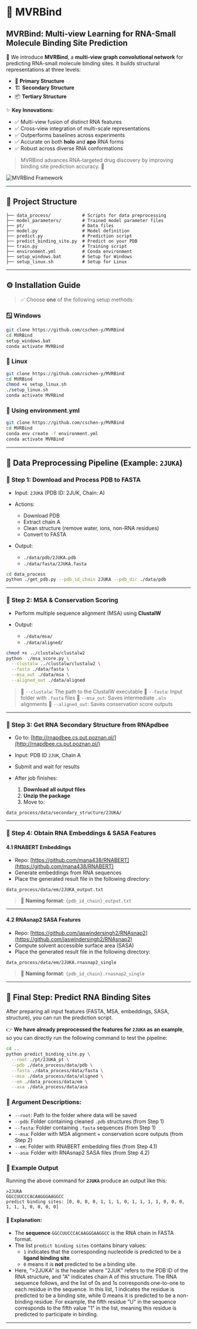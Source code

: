 # 🌟 MVRBind

## **MVRBind: Multi-view Learning for RNA-Small Molecule Binding Site Prediction**

🔬 We introduce **MVRBind**, a **multi-view graph convolutional network** for predicting RNA-small molecule binding sites. It builds structural representations at three levels:

* 🧬 **Primary Structure**
* 🏗 **Secondary Structure**
* 📦 **Tertiary Structure**

✨ **Key Innovations:**

* ✅ Multi-view fusion of distinct RNA features
* ✅ Cross-view integration of multi-scale representations
* ✅ Outperforms baselines across experiments
* ✅ Accurate on both **holo** and **apo** RNA forms
* ✅ Robust across diverse RNA conformations

> MVRBind advances RNA-targeted drug discovery by improving binding site prediction accuracy. 🚀

![MVRBind Framework](mvrbind_framework.png)

---

## 📁 Project Structure

```
├── data_process/            # Scripts for data preprocessing
├── model_parameters/        # Trained model parameter files
├── pt/                      # Data files
├── model.py                 # Model definition
├── predict.py               # Prediction script
├── predict_binding_site.py  # Predict on your PDB
├── train.py                 # Training script
├── environment.yml          # Conda environment
├── setup_windows.bat        # Setup for Windows
├── setup_linux.sh           # Setup for Linux
```

---

## ⚙️ Installation Guide

> ✅ Choose **one** of the following setup methods:

### 🪟 Windows

```bash
git clone https://github.com/cschen-y/MVRBind
cd MVRBind
setup_windows.bat
conda activate MVRBind
```

### 🐧 Linux

```bash
git clone https://github.com/cschen-y/MVRBind
cd MVRBind
chmod +x setup_linux.sh
./setup_linux.sh
conda activate MVRBind
```

### 🔧 Using environment.yml

```bash
git clone https://github.com/cschen-y/MVRBind
cd MVRBind
conda env create -f environment.yml
conda activate MVRBind
```

---

## 🚀 Data Preprocessing Pipeline (Example: `2JUKA`)

### 🧬 Step 1: Download and Process PDB to FASTA

* Input: `2JUKA` (PDB ID: 2JUK, Chain: A)
* Actions:

  * Download PDB
  * Extract chain A
  * Clean structure (remove water, ions, non-RNA residues)
  * Convert to FASTA
* Output:

  * `./data/pdb/2JUKA.pdb`
  * `./data/fasta/2JUKA.fasta`

```bash
cd data_process
python ./get_pdb.py --pdb_id_chain 2JUKA --pdb_dir ./data/pdb
```

---

### 🧬 Step 2: MSA & Conservation Scoring

* Perform multiple sequence alignment (MSA) using **ClustalW**
* Output:

  * `./data/msa/`
  * `./data/aligned/` 

```bash
chmod +x ../clustalw/clustalw2
python  ./msa_score.py \
  --clustalw ../clustalw/clustalw2 \
  --fasta ./data/fasta \
  --msa_out ./data/msa \
  --aligned_out ./data/aligned
```

> 🔹 `--clustalw`: The path to the ClustalW executable
> 🔹 `--fasta`: Input folder with `.fasta` files
> 🔹 `--msa_out`: Saves intermediate `.aln` alignments
> 🔹 `--aligned_out`: Saves conservation score outputs

---

### 🧬 Step 3: Get RNA Secondary Structure from RNApdbee

* Go to: [http://rnapdbee.cs.put.poznan.pl/](http://rnapdbee.cs.put.poznan.pl/)
* Input: PDB ID `2JUK`, Chain A
* Submit and wait for results
* After job finishes:

  1. **Download all output files**
  2. **Unzip the package**
  3. Move to:

```
data_process/data/secondary_structure/2JUKA/
```

---

### 🧬 Step 4: Obtain RNA Embeddings & SASA Features

#### 4.1 RNABERT Embeddings

* Repo: [https://github.com/mana438/RNABERT](https://github.com/mana438/RNABERT)
* Generate embeddings from RNA sequences
* Place the generated result file in the following directory:

```
data_process/data/em/2JUKA_output.txt
```

> 📄 **Naming format**: `{pdb_id_chain}_output.txt`

---

#### 4.2 RNAsnap2 SASA Features

* Repo: [https://github.com/jaswindersingh2/RNAsnap2](https://github.com/jaswindersingh2/RNAsnap2)
* Compute solvent accessible surface area (SASA)
* Place the generated result file in the following directory:

```
data_process/data/em/2JUKA.rnasnap2_single
```

> 📄 **Naming format**: `{pdb_id_chain}.rnasnap2_single`


---

## 🎯 Final Step: Predict RNA Binding Sites

After preparing all input features (FASTA, MSA, embeddings, SASA, structure), you can run the prediction script.

👉 **We have already preprocessed the features for `2JUKA` as an example**, so you can directly run the following command to test the pipeline:

```bash
cd ..
python predict_binding_site.py \
  --root ./pt/2JUKA_pt \
  --pdb ./data_process/data/pdb \
  --fasta ./data_process/data/fasta \
  --msa ./data_process/data/aligned \
  --em ./data_process/data/em \
  --asa ./data_process/data/asa
```

### 📌 Argument Descriptions:

* `--root`: Path to the folder where data will be saved
* `--pdb`: Folder containing cleaned `.pdb` structures (from Step 1)
* `--fasta`: Folder containing `.fasta` sequences (from Step 1)
* `--msa`: Folder with MSA alignment + conservation score outputs (from Step 2)
* `--em`: Folder with RNABERT embedding files (from Step 4.1)
* `--asa`: Folder with RNAsnap2 SASA files (from Step 4.2)

### 🧾 Example Output

Running the above command for **`2JUKA`**  produce an output like this:

```text
>2JUKA
GGCCUUCCCACAAGGGAAGGCC
predict binding sites: [0, 0, 0, 0, 1, 1, 1, 0, 1, 1, 1, 1, 0, 0, 0, 1, 1, 1, 0, 0, 0, 0]
```

#### 📖 Explanation:

* The **sequence** `GGCCUUCCCACAAGGGAAGGCC` is the RNA chain in FASTA format.
* The list `predict binding sites` contains binary values:
  * `1` indicates that the corresponding nucleotide is predicted to be a **ligand binding site**.
  * `0` means it is **not** predicted to be a binding site.
* Here, ">2JUKA" is the header where "2JUK" refers to the PDB ID of the RNA structure, and "A" indicates chain A of this structure. The RNA sequence follows, and the list of 0s and 1s corresponds one-to-one to each residue in the sequence. In this list, 1 indicates the residue is predicted to be a binding site, while 0 means it is predicted to be a non-binding residue. For example, the fifth residue "U" in the sequence corresponds to the fifth value "1" in the list, meaning this residue is predicted to participate in binding.

---

